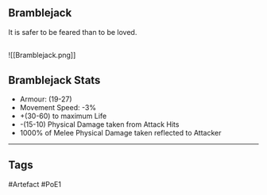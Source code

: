 ## Bramblejack
It is safer to be feared than to be loved.
##
![[Bramblejack.png]]
## Bramblejack Stats
- Armour: (19-27)
- Movement Speed: -3%
- +(30-60) to maximum Life
- -(15-10) Physical Damage taken from Attack Hits
- 1000% of Melee Physical Damage taken reflected to Attacker


---
## Tags
#Artefact
#PoE1